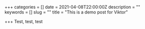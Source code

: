 +++
categories = []
date = 2021-04-08T22:00:00Z
description = ""
keywords = []
slug = ""
title = "This is a demo post for Viktor"

+++
Test, test, test